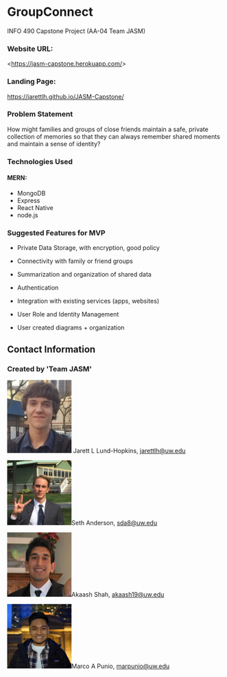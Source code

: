 # GroupConnect

INFO 490 Capstone Project (AA-04 Team JASM)



### Website URL:

<<https://jasm-capstone.herokuapp.com/>>



### Landing Page:

<https://jarettlh.github.io/JASM-Capstone/>



### Problem Statement

How might families and groups of close friends maintain a safe, private collection of memories so that they can always remember shared moments and maintain a sense of identity?



### Technologies Used

#### MERN:
- MongoDB
- Express
- React Native
- node.js



### Suggested Features for MVP

- Private Data Storage, with encryption, good policy

- Connectivity with family or friend groups

- Summarization and organization of shared data

- Authentication

- Integration with existing services (apps, websites)

- User Role and Identity Management

- User created diagrams + organization

  

## Contact Information

### Created by 'Team JASM'

![](./README-assets/jarett.png) Jarett L Lund-Hopkins, jarettlh@uw.edu

![](./README-assets/seth.png)Seth Anderson, sda8@uw.edu

![](./README-assets/akaash.png)Akaash Shah, akaash19@uw.edu

![](./README-assets/marco.png)Marco A Punio, marpunio@uw.edu


